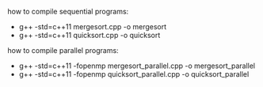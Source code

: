 how to compile sequential programs:

- g++ -std=c++11 mergesort.cpp -o mergesort
- g++ -std=c++11 quicksort.cpp -o quicksort

how to compile parallel programs:

- g++ -std=c++11 -fopenmp mergesort_parallel.cpp -o mergesort_parallel
- g++ -std=c++11 -fopenmp quicksort_parallel.cpp -o quicksort_parallel


